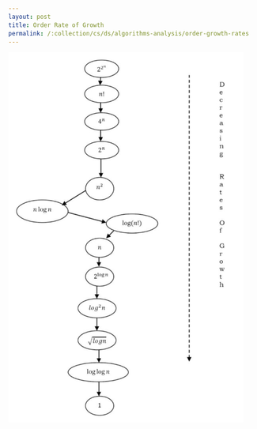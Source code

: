 ```yaml
---
layout: post
title: Order Rate of Growth
permalink: /:collection/cs/ds/algorithms-analysis/order-growth-rates
---
```


![](https://github.com/arpit04tripathi/files-cdn/raw/cdn/dsa/algorithms/analysis/rate-of-growth.png)
